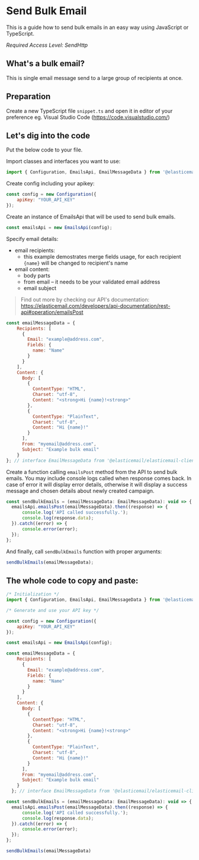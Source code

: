 # Send Bulk Email

This is a guide how to send bulk emails in an easy way using JavaScript or TypeScript.

*Required Access Level: SendHttp*

## What's a bulk email?
This is single email message send to a large group of recipients at once.

## Preparation
Create a new TypeScript file `snippet.ts` and open it in editor of your preference eg. Visual Studio Code (https://code.visualstudio.com/)

## Let's dig into the code

Put the below code to your file.

Import classes and interfaces you want to use:

```javascript
import { Configuration, EmailsApi, EmailMessageData } from '@elasticemail/elasticemail-client-ts-axios';
```

Create config including your apikey: 

```javascript
const config = new Configuration({
    apiKey: "YOUR_API_KEY"
});
```

Create an instance of EmailsApi that will be used to send bulk emails.

```javascript
const emailsApi = new EmailsApi(config);
```

Specify email details:
- email recipients:
    - this example demostrates merge fields usage, for each recipient `{name}` will be changed to recipient's name
- email content:
    - body parts
    - from email – it needs to be your validated email address
    - email subject

> Find out more by checking our API's documentation: https://elasticemail.com/developers/api-documentation/rest-api#operation/emailsPost


```javascript
const emailMessageData = {
    Recipients: [
      { 
        Email: "example@address.com",
        Fields: {
          name: "Name"
        }
      }
    ],
    Content: {
      Body: [
        {
          ContentType: "HTML",
          Charset: "utf-8",
          Content: "<strong>Hi {name}!<strong>"
        },
        {
          ContentType: "PlainText",
          Charset: "utf-8",
          Content: "Hi {name}!"
        }
      ],
      From: "myemail@address.com",
      Subject: "Example bulk email"
    }
}; // interface EmailMessageData from '@elasticemail/elasticemail-client-ts-axios'
```

Create a function calling `emailsPost` method from the API to send bulk emails. You may include console logs called when response comes back.
In case of error it will display error details, otherwise it will display a success message and chosen details about newly created campaign.

```javascript
const sendBulkEmails = (emailMessageData: EmailMessageData): void => {
  emailsApi.emailsPost(emailMessageData).then((response) => {
      console.log('API called successfully.');
      console.log(response.data);
  }).catch((error) => {
      console.error(error);
  });
};
```

And finally, call `sendBulkEmails` function with proper arguments: 

```javascript
sendBulkEmails(emailMessageData);
```


## The whole code to copy and paste:

```javascript
/* Initialization */
import { Configuration, EmailsApi, EmailMessageData } from '@elasticemail/elasticemail-client-ts-axios';

/* Generate and use your API key */

const config = new Configuration({
    apiKey: "YOUR_API_KEY"
});

const emailsApi = new EmailsApi(config);

const emailMessageData = {
    Recipients: [
      { 
        Email: "example@address.com",
        Fields: {
          name: "Name"
        }
      }
    ],
    Content: {
      Body: [
        {
          ContentType: "HTML",
          Charset: "utf-8",
          Content: "<strong>Hi {name}!<strong>"
        },
        {
          ContentType: "PlainText",
          Charset: "utf-8",
          Content: "Hi {name}!"
        }
      ],
      From: "myemail@address.com",
      Subject: "Example bulk email"
    }
  }; // interface EmailMessageData from '@elasticemail/elasticemail-client-ts-axios'

const sendBulkEmails = (emailMessageData: EmailMessageData): void => {
  emailsApi.emailsPost(emailMessageData).then((response) => {
      console.log('API called successfully.');
      console.log(response.data);
  }).catch((error) => {
      console.error(error);
  });
};

sendBulkEmails(emailMessageData)
```
